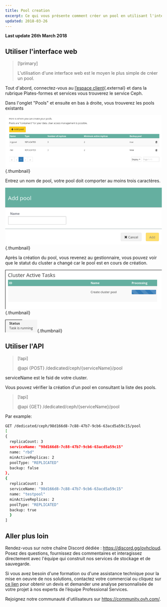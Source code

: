 ```yaml
---
title: Pool creation
excerpt: Ce qui vous présente comment créer un pool en utilisant l'interface Web.
updated: 2018-03-26
---
```


**Last update 26th March 2018**


## Utiliser l'interface web


> [!primary]
>
> L'utilisation d'une interface web est le moyen le plus simple de créer un pool.
>

Tout d'abord, connectez-vous au [l’espace client](https://www.ovh.com/manager/dedicated/#/configuration){.external} et dans la rubrique Plates-formes et services vous trouverez le service Ceph.

Dans l'onglet "Pools" et ensuite en bas à droite, vous trouverez les pools existants


![Ceph pools](images/create_a_pool_1.png){.thumbnail}

Entrez un nom de pool, votre pool doit comporter au moins trois caractères.


![Ceph pool creation](images/create_a_pool_2.png){.thumbnail}

Après la création du pool, vous revenez au gestionnaire, vous pouvez voir que le statut du cluster a changé car le pool est en cours de création.


![Ceph pool creation](images/create_a_pool_3.png){.thumbnail}


![Ceph pool creation](images/create_a_pool_4.png){.thumbnail}


## Utiliser l'API

> [!api]
>
> @api {POST} /dedicated/ceph/{serviceName}/pool
>
serviceName est le fsid de votre cluster.

Vous pouvez vérifier la création d'un pool en consultant la liste des pools.


> [!api]
>
> @api {GET} /dedicated/ceph/{serviceName}/pool
>
Par example:


```bash
GET /dedicated/ceph/98d166d8-7c88-47b7-9cb6-63acd5a59c15/pool
[
{
  replicaCount: 3
  serviceName: "98d166d8-7c88-47b7-9cb6-63acd5a59c15"
  name: "rbd"
  minActiveReplicas: 2
  poolType: "REPLICATED"
  backup: false
},
{
  replicaCount: 3
  serviceName: "98d166d8-7c88-47b7-9cb6-63acd5a59c15"
  name: "testpool"
  minActiveReplicas: 2
  poolType: "REPLICATED"
  backup: true
  }
]
```

## Aller plus loin

Rendez-vous sur notre chaîne Discord dédiée : <https://discord.gg/ovhcloud>. Posez des questions, fournissez des commentaires et interagissez directement avec l'équipe qui construit nos services de stockage et de sauvegarde.

Si vous avez besoin d'une formation ou d'une assistance technique pour la mise en oeuvre de nos solutions, contactez votre commercial ou cliquez sur [ce lien](https://www.ovhcloud.com/fr/professional-services/) pour obtenir un devis et demander une analyse personnalisée de votre projet à nos experts de l’équipe Professional Services.

Rejoignez notre communauté d'utilisateurs sur <https://community.ovh.com/>.
